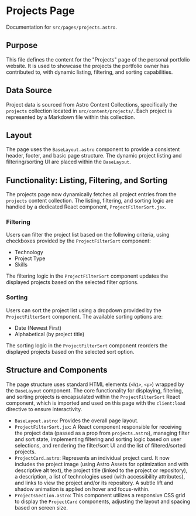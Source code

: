 # Projects Page

Documentation for `src/pages/projects.astro`.

## Purpose
This file defines the content for the "Projects" page of the personal portfolio website. It is used to showcase the projects the portfolio owner has contributed to, with dynamic listing, filtering, and sorting capabilities.

## Data Source
Project data is sourced from Astro Content Collections, specifically the `projects` collection located in `src/content/projects/`. Each project is represented by a Markdown file within this collection.

## Layout
The page uses the `BaseLayout.astro` component to provide a consistent header, footer, and basic page structure. The dynamic project listing and filtering/sorting UI are placed within the `BaseLayout`.

## Functionality: Listing, Filtering, and Sorting
The projects page now dynamically fetches all project entries from the `projects` content collection. The listing, filtering, and sorting logic are handled by a dedicated React component, `ProjectFilterSort.jsx`.

### Filtering
Users can filter the project list based on the following criteria, using checkboxes provided by the `ProjectFilterSort` component:
- Technology
- Project Type
- Skills

The filtering logic in the `ProjectFilterSort` component updates the displayed projects based on the selected filter options.

### Sorting
Users can sort the project list using a dropdown provided by the `ProjectFilterSort` component. The available sorting options are:
- Date (Newest First)
- Alphabetical (by project title)

The sorting logic in the `ProjectFilterSort` component reorders the displayed projects based on the selected sort option.

## Structure and Components
The page structure uses standard HTML elements (`<h1>`, `<p>`) wrapped by the `BaseLayout` component. The core functionality for displaying, filtering, and sorting projects is encapsulated within the `ProjectFilterSort` React component, which is imported and used on this page with the `client:load` directive to ensure interactivity.

- `BaseLayout.astro`: Provides the overall page layout.
- `ProjectFilterSort.jsx`: A React component responsible for receiving the project data (passed as a prop from `projects.astro`), managing filter and sort state, implementing filtering and sorting logic based on user selections, and rendering the filter/sort UI and the list of filtered/sorted projects.
- `ProjectCard.astro`: Represents an individual project card. It now includes the project image (using Astro Assets for optimization and with descriptive alt text), the project title (linked to the project or repository), a description, a list of technologies used (with accessibility attributes), and links to view the project and/or its repository. A subtle lift and shadow animation is applied on hover and focus-within.
- `ProjectsSection.astro`: This component utilizes a responsive CSS grid to display the `ProjectCard` components, adjusting the layout and spacing based on screen size.